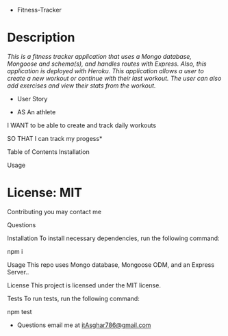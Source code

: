 * Fitness-Tracker<h1> 

  
# Description

*This is a fitness tracker application that uses a Mongo database, Mongoose and  schema(s), and handles routes with Express. Also, this application is deployed with Heroku. This application allows a user to create a new workout or continue with their last workout. The user can also add exercises and view their stats from the workout.*

* User Story 

* AS An athlete

I WANT to be able to create and track daily workouts

SO THAT I can track my progess*

Table of Contents
Installation

Usage

# License: MIT

Contributing
you may contact me



Questions

Installation
To install necessary dependencies, run the following command:


npm i

Usage
This repo uses Mongo database, Mongoose ODM, and an Express Server..

License
This project is licensed under the MIT license.


Tests
To run tests, run the following command:


npm test

* Questions  email me at itAsghar786@gmail.com
